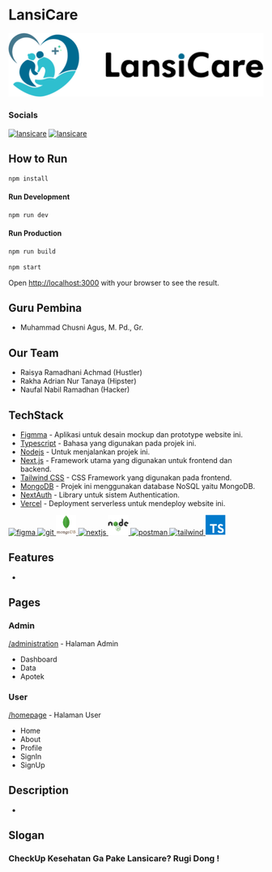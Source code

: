 # LansiCare

![Lansicare Logo](https://github.com/naufalnrsmitter20/lansicare-health/blob/Production/public/logo-baru.png?raw=true)

### Socials

<a href="https://www.instagram.com/lansicare/" target="blank"><img align="center" src="https://raw.githubusercontent.com/rahuldkjain/github-profile-readme-generator/master/src/images/icons/Social/instagram.svg" alt="lansicare" height="30" width="40" /></a>
<a href="https://www.youtube.com/@InnoSync_Production" target="blank"><img align="center" src="https://raw.githubusercontent.com/rahuldkjain/github-profile-readme-generator/master/src/images/icons/Social/youtube.svg" alt="lansicare" height="30" width="40" /></a>

## How to Run

```sh
npm install
```

#### Run Development

```sh
npm run dev
```

#### Run Production

```sh
npm run build
```

```sh
npm start
```

Open [http://localhost:3000](http://localhost:3000) with your browser to see the result.

## Guru Pembina

- Muhammad Chusni Agus, M. Pd., Gr.

## Our Team

- Raisya Ramadhani Achmad (Hustler)
- Rakha Adrian Nur Tanaya (Hipster)
- Naufal Nabil Ramadhan (Hacker)

## TechStack

- [Figmma](https://figma.com/) - Aplikasi untuk desain mockup dan prototype website ini.
- [Typescript](https://www.typescriptlang.org/docs/) - Bahasa yang digunakan pada projek ini.
- [Nodejs](https://nodejs.org/) - Untuk menjalankan projek ini.
- [Next.js](https://nextjs.org/) - Framework utama yang digunakan untuk frontend dan backend.
- [Tailwind CSS](https://tailwindcss.com/) - CSS Framework yang digunakan pada frontend.
- [MongoDB](https://www.mongodb.com/) - Projek ini menggunakan database NoSQL yaitu MongoDB.
- [NextAuth](https://next-auth.js.org/) - Library untuk sistem Authentication.
- [Vercel](https://vercel.com) - Deployment serverless untuk mendeploy website ini.

<a href="https://www.figma.com/" target="_blank" rel="noreferrer"> <img src="https://www.vectorlogo.zone/logos/figma/figma-icon.svg" alt="figma" width="40" height="40"/> </a> <a href="https://git-scm.com/" target="_blank" rel="noreferrer"> <img src="https://www.vectorlogo.zone/logos/git-scm/git-scm-icon.svg" alt="git" width="40" height="40"/> </a> <a href="https://www.mongodb.com/" target="_blank" rel="noreferrer"> <img src="https://raw.githubusercontent.com/devicons/devicon/master/icons/mongodb/mongodb-original-wordmark.svg" alt="mongodb" width="40" height="40"/> </a> <a href="https://nextjs.org/" target="_blank" rel="noreferrer"> <img src="https://cdn.worldvectorlogo.com/logos/nextjs-2.svg" alt="nextjs" width="40" height="40"/> </a> <a href="https://nodejs.org" target="_blank" rel="noreferrer"> <img src="https://raw.githubusercontent.com/devicons/devicon/master/icons/nodejs/nodejs-original-wordmark.svg" alt="nodejs" width="40" height="40"/> </a> <a href="https://postman.com" target="_blank" rel="noreferrer"> <img src="https://www.vectorlogo.zone/logos/getpostman/getpostman-icon.svg" alt="postman" width="40" height="40"/> </a> <a href="https://tailwindcss.com/" target="_blank" rel="noreferrer"> <img src="https://www.vectorlogo.zone/logos/tailwindcss/tailwindcss-icon.svg" alt="tailwind" width="40" height="40"/> </a> <a href="https://www.typescriptlang.org/" target="_blank" rel="noreferrer"> <img src="https://raw.githubusercontent.com/devicons/devicon/master/icons/typescript/typescript-original.svg" alt="typescript" width="40" height="40"/> </a> </p>

## Features

-

## Pages

### Admin

[/administration](https://lansicare-health.vercel.app/administration) - Halaman Admin

- Dashboard
- Data
- Apotek

### User

[/homepage](lansicare-health.vercel.app) - Halaman User

- Home
- About
- Profile
- SignIn
- SignUp

## Description

-

## Slogan

### CheckUp Kesehatan Ga Pake Lansicare? Rugi Dong !
